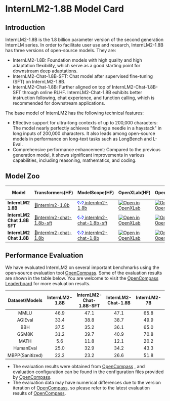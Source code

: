 # InternLM2-1.8B Model Card

## Introduction

InternLM2-1.8B is the 1.8 billion parameter version of the second generation InternLM series. In order to facilitate user use and research, InternLM2-1.8B has three versions of open-source models. They are:

- InternLM2-1.8B: Foundation models with high quality and high adaptation flexibility, which serve as a good starting point for downstream deep adaptations.
- InternLM2-Chat-1.8B-SFT: Chat model after supervised fine-tuning (SFT) on InternLM2-1.8B. 
- InternLM2-Chat-1.8B: Further aligned on top of InternLM2-Chat-1.8B-SFT through online RLHF. InternLM2-Chat-1.8B exhibits better instruction following, chat experience, and function calling, which is recommended for downstream applications.

The base model of InternLM2 has the following technical features:

- Effective support for ultra-long contexts of up to 200,000 characters: The model nearly perfectly achieves "finding a needle in a haystack" in long inputs of 200,000 characters. It also leads among open-source models in performance on long-text tasks such as LongBench and L-Eval.
- Comprehensive performance enhancement: Compared to the previous generation model, it shows significant improvements in various capabilities, including reasoning, mathematics, and coding.

## Model Zoo

| Model                      | Transformers(HF)                           | ModelScope(HF)                           | OpenXLab(HF)                           | OpenXLab(Origin)                           | Release Date |
| -------------------------- | ------------------------------------------ | ---------------------------------------- | -------------------------------------- | ------------------------------------------ | ------------ |
| **InternLM2 1.8B**     | [🤗internlm2-1.8b](https://huggingface.co/internlm/internlm2-1_8b) | [<img src="./assets/modelscope_logo.png" width="20px" /> internlm2-1.8b](https://www.modelscope.cn/models/Shanghai_AI_Laboratory/internlm2-1_8b/summary) | [![Open in OpenXLab](https://cdn-static.openxlab.org.cn/header/openxlab_models.svg)](https://openxlab.org.cn/models/detail/OpenLMLab/internlm2-base-1.8b) | [![Open in OpenXLab](https://cdn-static.openxlab.org.cn/header/openxlab_models.svg)](https://openxlab.org.cn/models/detail/OpenLMLab/internlm2-base-1.8b-original) | 2024-01-31   |
| **InternLM2 Chat 1.8B SFT**          | [🤗internlm2-chat-1.8b-sft](https://huggingface.co/internlm/internlm2-chat-1_8b-sft) | [<img src="./assets/modelscope_logo.png" width="20px" /> internlm2-chat-1.8b-sft](https://www.modelscope.cn/models/Shanghai_AI_Laboratory/internlm2-chat-1_8b-sft/summary) | [![Open in OpenXLab](https://cdn-static.openxlab.org.cn/header/openxlab_models.svg)](https://openxlab.org.cn/models/detail/OpenLMLab/internlm2-chat-1.8b-sft) | [![Open in OpenXLab](https://cdn-static.openxlab.org.cn/header/openxlab_models.svg)](https://openxlab.org.cn/models/detail/OpenLMLab/internlm2-chat-1.8b-sft-original) | 2024-01-31   |
| **InternLM2 Chat 1.8B**          | [🤗internlm2-chat-1.8b](https://huggingface.co/internlm/internlm2-chat-1_8b) | [<img src="./assets/modelscope_logo.png" width="20px" /> internlm2-chat-1.8b](https://www.modelscope.cn/models/Shanghai_AI_Laboratory/internlm2-chat-1_8b/summary) | [![Open in OpenXLab](https://cdn-static.openxlab.org.cn/header/openxlab_models.svg)](https://openxlab.org.cn/models/detail/OpenLMLab/internlm2-chat-1.8b) | [![Open in OpenXLab](https://cdn-static.openxlab.org.cn/header/openxlab_models.svg)](https://openxlab.org.cn/models/detail/OpenLMLab/internlm2-chat-1.8b-original) | 2024-02-19   |

## Performance Evaluation

We have evaluated InternLM2 on several important benchmarks using the open-source evaluation tool [OpenCompass](https://github.com/open-compass/opencompass). Some of the evaluation results are shown in the table below. You are welcome to visit the [OpenCompass Leaderboard](https://opencompass.org.cn/rank) for more evaluation results.

| Dataset\Models | InternLM2-1.8B | InternLM2-Chat-1.8B-SFT | InternLM2-Chat-1.8B | InternLM2-7B | InternLM2-Chat-7B |
| :---: | :---: | :---: | :---: | :---: | :---: |
| MMLU | 46.9 | 47.1 | 47.1 | 65.8 | 63.7 |
| AGIEval | 33.4 | 38.8 | 38.7 | 49.9 | 47.2 |
| BBH | 37.5 | 35.2 | 36.1 | 65.0 | 61.2 |
| GSM8K | 31.2 | 39.7 | 40.9 | 70.8 | 70.7 |
| MATH | 5.6 | 11.8 | 12.1 | 20.2 | 23.0 |
| HumanEval | 25.0 | 32.9 | 34.2 | 43.3 | 59.8 |
| MBPP(Sanitized) | 22.2 | 23.2 | 26.6 | 51.8 | 51.4 |


- The evaluation results were obtained from [OpenCompass](https://github.com/open-compass/opencompass) , and evaluation configuration can be found in the configuration files provided by [OpenCompass](https://github.com/open-compass/opencompass). 
- The evaluation data may have numerical differences due to the version iteration of [OpenCompass](https://github.com/open-compass/opencompass), so please refer to the latest evaluation results of [OpenCompass](https://github.com/open-compass/opencompass).
